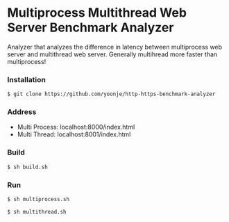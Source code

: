 # Multiprocess Multithread Web Server Benchmark Analyzer
Analyzer that analyzes the difference in latency between multiprocess web server and multithread web server. Generally multihread more faster than multiprocess!

### Installation
```sh
$ git clone https://github.com/yoonje/http-https-benchmark-analyzer
```

### Address
* Multi Process: localhost:8000/index.html
* Multi Thread: localhost:8001/index.html

### Build
```sh
$ sh build.sh
```

### Run
```sh
$ sh multiprocess.sh
```
```sh
$ sh multithread.sh
```
